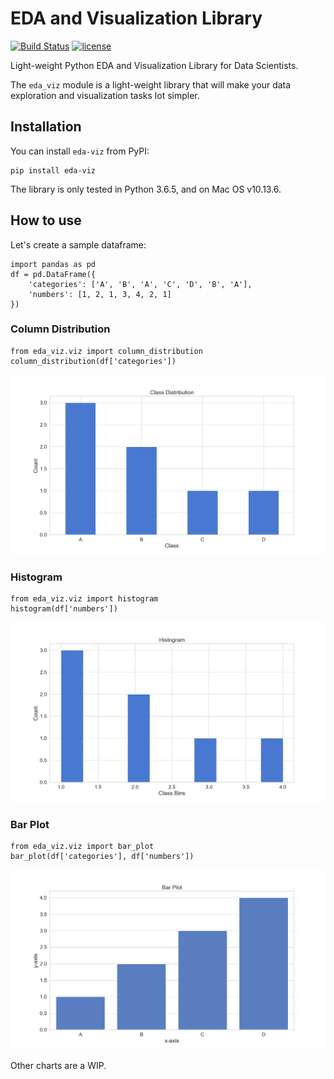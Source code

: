 # EDA and Visualization Library
[![Build Status](https://travis-ci.com/ajaymaity/eda-viz.svg?branch=master)](https://travis-ci.com/ajaymaity/eda-viz)
[![license](https://img.shields.io/github/license/mashape/apistatus.svg?maxAge=2592000)](https://github.com/ajaymaity/eda-viz/blob/master/LICENSE)

Light-weight Python EDA and Visualization Library for Data Scientists.

The `eda_viz` module is a light-weight library that will make your data 
exploration and visualization tasks lot simpler.

## Installation

You can install `eda-viz` from PyPI:

```buildoutcfg
pip install eda-viz
```

The library is only tested in Python 3.6.5, and on Mac OS v10.13.6.

## How to use

Let's create a sample dataframe:

```buildoutcfg
import pandas as pd
df = pd.DataFrame({
    'categories': ['A', 'B', 'A', 'C', 'D', 'B', 'A'],
    'numbers': [1, 2, 1, 3, 4, 2, 1]
})
```

### Column Distribution

```buildoutcfg
from eda_viz.viz import column_distribution
column_distribution(df['categories'])
```

![Column Distribution](https://raw.githubusercontent.com/ajaymaity/eda-viz/master/images/example-column-distribution.png)

### Histogram

```buildoutcfg
from eda_viz.viz import histogram
histogram(df['numbers'])
```

![Histogram](https://raw.githubusercontent.com/ajaymaity/eda-viz/master/images/example-histogram.png)

### Bar Plot

```buildoutcfg
from eda_viz.viz import bar_plot
bar_plot(df['categories'], df['numbers'])
```

![Bar Plot](https://raw.githubusercontent.com/ajaymaity/eda-viz/master/images/example-bar-plot.png)

Other charts are a WIP.